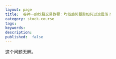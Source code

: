 ```yaml
---
layout: page
title:  谷神一的炒股交易教程：均线趋势跟踪如何过滤震荡？
category: stock-course
tags:
keywords:
description:
published:  false
---
```


这个问题无解。









